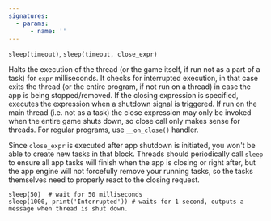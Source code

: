 ```yaml
---
signatures:
  - params:
      - name: ''
---
```


`sleep(timeout)`, `sleep(timeout, close_expr)`


Halts the execution of the thread (or the game itself, if run not as a part of a task) for `expr` milliseconds.
It checks for interrupted execution, in that case exits the thread (or the entire program, if not run on a thread) in case the app
is being stopped/removed. If the closing expression is specified, executes the expression when a shutdown signal is triggered.
If run on the main thread (i.e. not as a task) the close expression may only be invoked when the entire game shuts down, so close call only
makes sense for threads. For regular programs, use `__on_close()` handler.

Since `close_expr` is executed after app shutdown is initiated, you won't be able to create new tasks in that block. Threads
should periodically call `sleep` to ensure all app tasks will finish when the app is closing or right after, but the app engine
will not forcefully remove your running tasks, so the tasks themselves need to properly react to the closing request.

```scarpet
sleep(50)  # wait for 50 milliseconds
sleep(1000, print('Interrupted')) # waits for 1 second, outputs a message when thread is shut down.
```
